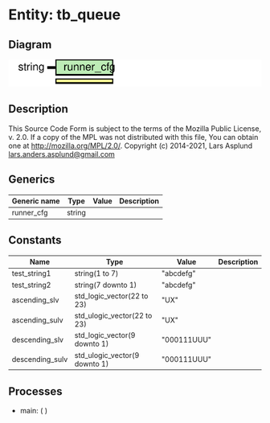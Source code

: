 # Entity: tb_queue

## Diagram

![Diagram](tb_queue.svg "Diagram")
## Description

This Source Code Form is subject to the terms of the Mozilla Public
License, v. 2.0. If a copy of the MPL was not distributed with this file,
You can obtain one at http://mozilla.org/MPL/2.0/.
Copyright (c) 2014-2021, Lars Asplund lars.anders.asplund@gmail.com
## Generics

| Generic name | Type   | Value | Description |
| ------------ | ------ | ----- | ----------- |
| runner_cfg   | string |       |             |
## Constants

| Name            | Type                          | Value        | Description |
| --------------- | ----------------------------- | ------------ | ----------- |
| test_string1    | string(1 to 7)                |  "abcdefg"   |             |
| test_string2    | string(7 downto 1)            |  "abcdefg"   |             |
| ascending_slv   | std_logic_vector(22 to 23)    |  "UX"        |             |
| ascending_sulv  | std_ulogic_vector(22 to 23)   |  "UX"        |             |
| descending_slv  | std_logic_vector(9 downto 1)  |  "000111UUU" |             |
| descending_sulv | std_ulogic_vector(9 downto 1) |  "000111UUU" |             |
## Processes
- main: (  )
